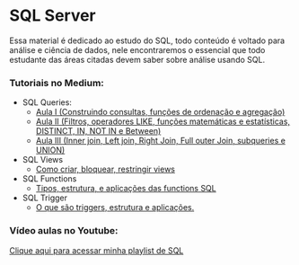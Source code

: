 # SQL Server
Essa material é dedicado ao estudo do SQL, todo conteúdo é voltado para análise e ciência de dados, nele
encontraremos o essencial que todo estudante das áreas citadas devem saber sobre análise usando SQL.

### Tutoriais no Medium:

- SQL Queries:
  - [Aula I (Construindo consultas, funções de ordenação e agregação)](https://medium.com/@dev.daniel.amorim/sql-do-princ%C3%ADpio-ao-fim-parte-i-ee9ea4b11652)
  - [Aula II (Filtros, operadores LIKE, funções matemáticas e estatísticas, DISTINCT, IN, NOT IN e Between)](https://medium.com/@dev.daniel.amorim/sql-do-principio-ao-fim-parte-ii-5287b169eb0c)
  - [Aula III (Inner join, Left join, Right Join, Full outer Join, subqueries e UNION)](https://medium.com/@dev.daniel.amorim/sql-do-princ%C3%ADpio-ao-fim-parte-iii-173b491e377d)
- SQL Views
  - [Como criar, bloquear, restringir views](https://medium.com/@dev.daniel.amorim/sql-views-ac1d5fc62c90)
- SQL Functions
  - [Tipos, estrutura, e aplicações das functions SQL](https://medium.com/@dev.daniel.amorim/sql-functions-c8841b80e640)
- SQL Trigger
  - [O que são triggers, estrutura e aplicações.](https://medium.com/@dev.daniel.amorim/sql-trigger-f4983bdd5ad6)

### Vídeo aulas no Youtube:

[Clique aqui para acessar minha playlist de SQL](https://www.youtube.com/playlist?list=PLxm8nHbKxiP0RogAxvWM5qxpHGGRqQJdZ)
